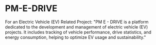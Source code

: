 # PM-E-DRIVE
For an Electric Vehicle (EV) Related Project: "PM E - DRIVE is a platform dedicated to the development and management of electric vehicle (EV) projects. It includes tracking of vehicle performance, drive statistics, and energy consumption, helping to optimize EV usage and sustainability."
